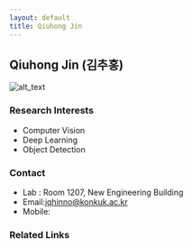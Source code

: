 ```yaml
---
layout: default
title: Qiuhong Jin
---
```


## Qiuhong Jin (김추홍)
![alt_text](../assets/img/)


### Research Interests

- Computer Vision
- Deep Learning
- Object Detection

### Contact

- Lab : Room 1207, New Engineering Building
- Email:jqhinno@konkuk.ac.kr
- Mobile: 

### Related Links
